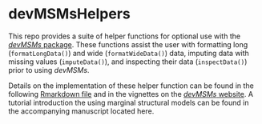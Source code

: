 # devMSMsHelpers
This repo provides a suite of helper functions for optional use with the <a href="https://github.com/istallworthy/devMSMs">*devMSMs* package</a>. These functions assist the user with formatting long (`formatLongData()`) and wide (`formatWideData()`) data, imputing data with missing values (`imputeData()`), and inspecting their data (`inspectData()`) prior to using *devMSMs*.  

Details on the implementation of these helper function can be found in the following <a href="https://github.com/istallworthy/devMSMs/blob/main/examplePipelineRevised.Rmd">Rmarkdown file</a>  and in the vignettes on the <a href="https://istallworthy.github.io/devMSMs/">*devMSMs* website</a>. A tutorial introduction the using marginal structural models can be found in the accompanying manuscript located here.  
